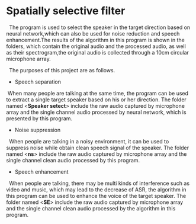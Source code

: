 # Spatially selective filter
&nbsp; The program is used to select the speaker in the target direction based on neural network,which can also be used for noise reduction and speech enhancement.The results of the algorithm in this program is shown in the folders, which contain the original audio and the processed audio, as well as their spectrogram,the original audio is collected through a 10cm circular microphone array.

&nbsp; The purposes of this project are as follows.<br>


* Speech separation


 &nbsp;When many people are talking at the same time, the program can be used to extract a single target speaker based on his or her direction. The folder named &lt;**Speaker setect**&gt; include the raw audio captured by microphone array
and the single channel audio processed by neural network, which is presented by this program.


* Noise suppression

  
&nbsp; When people are talking in a noisy environment, it can be used to suppress noise while obtain clean speech signal of the speaker. The folder named &lt;**ns**&gt; include the raw audio captured by microphone array and the single channel clean audio processed by this program.



* Speech enhancement

  
&nbsp; When people are talking, there may be multi kinds of interference such as video and music, which may lead to the decrease of ASR, the algorithm in this program can be used to enhance the voice of the target speaker. The folder named &lt;**SE**&gt; include the raw audio captured by microphone array and the single channel clean audio processed by the algorithm in this program.
